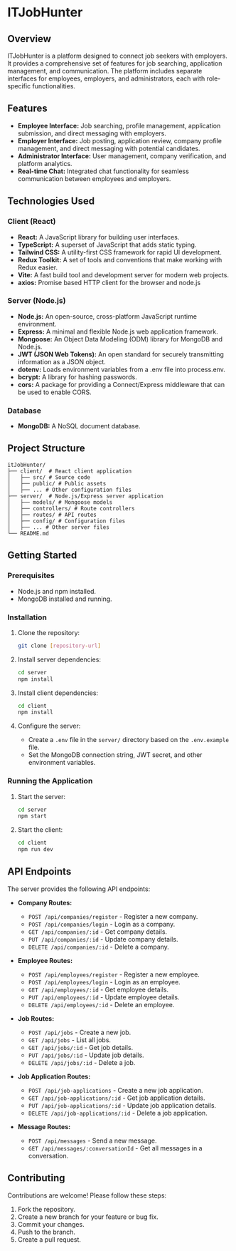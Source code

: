 # ITJobHunter

## Overview

ITJobHunter is a platform designed to connect job seekers with employers. It provides a comprehensive set of features for job searching, application management, and communication. The platform includes separate interfaces for employees, employers, and administrators, each with role-specific functionalities.

## Features

-   **Employee Interface:** Job searching, profile management, application submission, and direct messaging with employers.
-   **Employer Interface:** Job posting, application review, company profile management, and direct messaging with potential candidates.
-   **Administrator Interface:** User management, company verification, and platform analytics.
-   **Real-time Chat:** Integrated chat functionality for seamless communication between employees and employers.

## Technologies Used

### Client (React)

-   **React:** A JavaScript library for building user interfaces.
-   **TypeScript:** A superset of JavaScript that adds static typing.
-   **Tailwind CSS:** A utility-first CSS framework for rapid UI development.
-   **Redux Toolkit:** A set of tools and conventions that make working with Redux easier.
-   **Vite:** A fast build tool and development server for modern web projects.
-   **axios:** Promise based HTTP client for the browser and node.js

### Server (Node.js)

-   **Node.js:** An open-source, cross-platform JavaScript runtime environment.
-   **Express:** A minimal and flexible Node.js web application framework.
-   **Mongoose:** An Object Data Modeling (ODM) library for MongoDB and Node.js.
-   **JWT (JSON Web Tokens):** An open standard for securely transmitting information as a JSON object.
-   **dotenv:** Loads environment variables from a .env file into process.env.
-   **bcrypt:** A library for hashing passwords.
-   **cors:** A package for providing a Connect/Express middleware that can be used to enable CORS.

### Database

-   **MongoDB:** A NoSQL document database.

## Project Structure

```
itJobHunter/
├── client/  # React client application
│   ├── src/ # Source code
│   ├── public/ # Public assets
│   ├── ... # Other configuration files
├── server/  # Node.js/Express server application
│   ├── models/ # Mongoose models
│   ├── controllers/ # Route controllers
│   ├── routes/ # API routes
│   ├── config/ # Configuration files
│   ├── ... # Other server files
└── README.md
```

## Getting Started

### Prerequisites

-   Node.js and npm installed.
-   MongoDB installed and running.

### Installation

1.  Clone the repository:

    ```bash
    git clone [repository-url]
    ```

2.  Install server dependencies:

    ```bash
    cd server
    npm install
    ```

3.  Install client dependencies:

    ```bash
    cd client
    npm install
    ```

4.  Configure the server:

    -   Create a `.env` file in the `server/` directory based on the `.env.example` file.
    -   Set the MongoDB connection string, JWT secret, and other environment variables.

### Running the Application

1.  Start the server:

    ```bash
    cd server
    npm start
    ```

2.  Start the client:

    ```bash
    cd client
    npm run dev
    ```

## API Endpoints

The server provides the following API endpoints:

-   **Company Routes:**
    -   `POST /api/companies/register` - Register a new company.
    -   `POST /api/companies/login` - Login as a company.
    -   `GET /api/companies/:id` - Get company details.
    -   `PUT /api/companies/:id` - Update company details.
    -   `DELETE /api/companies/:id` - Delete a company.

-   **Employee Routes:**
    -   `POST /api/employees/register` - Register a new employee.
    -   `POST /api/employees/login` - Login as an employee.
    -   `GET /api/employees/:id` - Get employee details.
    -   `PUT /api/employees/:id` - Update employee details.
    -   `DELETE /api/employees/:id` - Delete an employee.

-   **Job Routes:**
    -   `POST /api/jobs` - Create a new job.
    -   `GET /api/jobs` - List all jobs.
    -   `GET /api/jobs/:id` - Get job details.
    -   `PUT /api/jobs/:id` - Update job details.
    -   `DELETE /api/jobs/:id` - Delete a job.

-   **Job Application Routes:**
    -   `POST /api/job-applications` - Create a new job application.
    -   `GET /api/job-applications/:id` - Get job application details.
    -   `PUT /api/job-applications/:id` - Update job application details.
    -   `DELETE /api/job-applications/:id` - Delete a job application.

-   **Message Routes:**
    -   `POST /api/messages` - Send a new message.
    -   `GET /api/messages/:conversationId` - Get all messages in a conversation.

## Contributing

Contributions are welcome! Please follow these steps:

1.  Fork the repository.
2.  Create a new branch for your feature or bug fix.
3.  Commit your changes.
4.  Push to the branch.
5.  Create a pull request.

